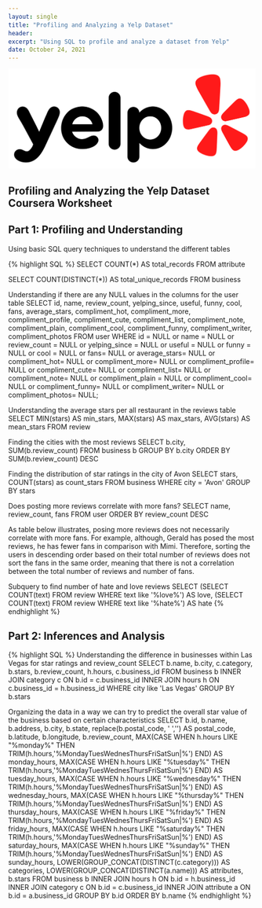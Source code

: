 ```yaml
---
layout: single
title: "Profiling and Analyzing a Yelp Dataset"
header:
excerpt: "Using SQL to profile and analyze a dataset from Yelp"
date: October 24, 2021
---
```

![Yelp](/assets/images/posts/Yelp_Logo.svg.png)
## Profiling and Analyzing the Yelp Dataset Coursera Worksheet

## Part 1: Profiling and Understanding 
Using basic SQL query techniques to understand the different tables

{% highlight SQL %}
SELECT COUNT(*) AS total_records
FROM attribute

SELECT COUNT(DISTINCT(*)) AS total_unique_records
FROM business

Understanding if there are any NULL values in the columns for the user table
SELECT id, name, review_count, yelping_since, useful, funny, cool, fans, average_stars, compliment_hot, compliment_more, compliment_profile, compliment_cute, compliment_list, compliment_note, compliment_plain, compliment_cool, compliment_funny, compliment_writer, compliment_photos
FROM user
WHERE id = NULL or name = NULL or review_count = NULL or yelping_since = NULL or useful = NULL or funny = NULL or cool = NULL or fans= NULL or average_stars= NULL or compliment_hot= NULL or compliment_more= NULL or compliment_profile= NULL or compliment_cute= NULL or compliment_list= NULL or compliment_note= NULL or compliment_plain = NULL or compliment_cool= NULL or compliment_funny= NULL or compliment_writer= NULL or compliment_photos= NULL;

Understanding the average stars per all restaurant in the reviews table
SELECT MIN(stars) AS min_stars,
    MAX(stars) AS max_stars,
    AVG(stars) AS mean_stars
FROM review

Finding the cities with the most reviews
SELECT b.city,
    SUM(b.review_count)
FROM business b 
GROUP BY b.city
ORDER BY SUM(b.review_count) DESC

Finding the distribution of star ratings in the city of Avon
SELECT stars,
    COUNT(stars) as count_stars
FROM business
WHERE city = 'Avon'
GROUP BY stars

Does posting more reviews correlate with more fans?
SELECT name,
    review_count,
    fans
FROM user
ORDER BY review_count DESC

As table below illustrates, posing more reviews does not necessarily correlate with more fans. For example, although, Gerald has posed the most reviews, he has fewer fans in comparison with Mimi. Therefore, sorting the users in descending order based on their total number of reviews does not sort the fans in the same order, meaning that there is not a correlation between the total number of reviews and number of fans.

Subquery to find number of hate and love reviews
SELECT (SELECT COUNT(text)
        FROM review
        WHERE text like '%love%') AS love,
        (SELECT COUNT(text)
        FROM review
        WHERE text like '%hate%') AS hate
{% endhighlight %}

## Part 2: Inferences and Analysis
{% highlight SQL %}
Understanding the difference in businesses within Las Vegas for star ratings and review_count 
SELECT b.name,
    b.city,
    c.category,
    b.stars,
    b.review_count,
    h.hours,
    c.business_id
FROM business b
INNER JOIN category c ON b.id = c.business_id
INNER JOIN hours h ON c.business_id = h.business_id
WHERE city like 'Las Vegas'
GROUP BY b.stars 

Organizing the data in a way we can try to predict the overall star value of the business based on certain characteristics
SELECT b.id,
    b.name,
    b.address,
    b.city,
    b.state,
    replace(b.postal_code, ' ','') AS postal_code,
    b.latitude,
    b.longitude,
    b.review_count,
    MAX(CASE
    WHEN h.hours LIKE "%monday%" THEN TRIM(h.hours,'%MondayTuesWednesThursFriSatSun|%') 
    END) AS monday_hours,
    MAX(CASE
    WHEN h.hours LIKE "%tuesday%" THEN TRIM(h.hours,'%MondayTuesWednesThursFriSatSun|%') 
    END) AS tuesday_hours,
    MAX(CASE
    WHEN h.hours LIKE "%wednesday%" THEN TRIM(h.hours,'%MondayTuesWednesThursFriSatSun|%') 
    END) AS wednesday_hours,
    MAX(CASE
    WHEN h.hours LIKE "%thursday%" THEN TRIM(h.hours,'%MondayTuesWednesThursFriSatSun|%') 
    END) AS thursday_hours,
    MAX(CASE
    WHEN h.hours LIKE "%friday%" THEN TRIM(h.hours,'%MondayTuesWednesThursFriSatSun|%') 
    END) AS friday_hours,
    MAX(CASE
    WHEN h.hours LIKE "%saturday%" THEN TRIM(h.hours,'%MondayTuesWednesThursFriSatSun|%') 
    END) AS saturday_hours,
    MAX(CASE
    WHEN h.hours LIKE "%sunday%" THEN TRIM(h.hours,'%MondayTuesWednesThursFriSatSun|%') 
    END) AS sunday_hours,
    LOWER(GROUP_CONCAT(DISTINCT(c.category))) AS categories,
    LOWER(GROUP_CONCAT(DISTINCT(a.name))) AS attributes,
    b.stars
FROM business b
INNER JOIN hours h ON b.id = h.business_id
INNER JOIN category c ON b.id = c.business_id
INNER JOIN attribute a ON b.id = a.business_id
GROUP BY b.id
ORDER BY b.name
{% endhighlight %}
